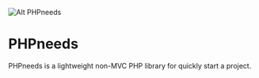![Alt PHPneeds](https://repository-images.githubusercontent.com/398853270/92b376ee-4899-46a8-8b67-34d1085d3fb8)

PHPneeds
===================

PHPneeds is a lightweight non-MVC PHP library for quickly start a project.
